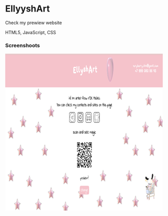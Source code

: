 
<h1>EllyyshArt</h1>
<p>Check my prewiew website</p>
<p>HTML5, JavaScript, CSS</p>
<h3>Screenshoots</h3>
<img src="img/screen.png" height="500"/>
